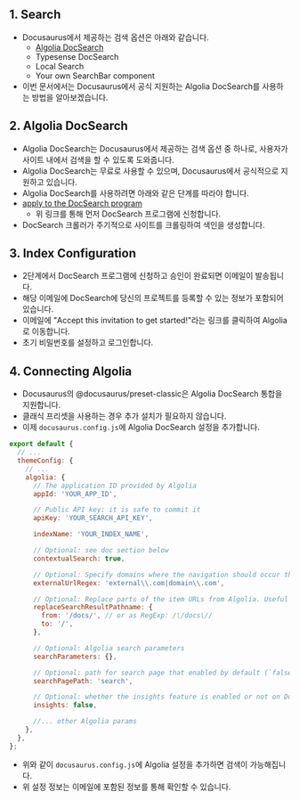 ## 1. Search

- Docusaurus에서 제공하는 검색 옵션은 아래와 같습니다.
  - [Algolia DocSearch](https://docsearch.algolia.com/)
  - Typesense DocSearch
  - Local Search
  - Your own SearchBar component
- 이번 문서에서는 Docusaurus에서 공식 지원하는 Algolia DocSearch를 사용하는 방법을 알아보겠습니다.

## 2. Algolia DocSearch

- Algolia DocSearch는 Docusaurus에서 제공하는 검색 옵션 중 하나로, 사용자가 사이트 내에서 검색을 할 수 있도록 도와줍니다.
- Algolia DocSearch는 무료로 사용할 수 있으며, Docusaurus에서 공식적으로 지원하고 있습니다.
- Algolia DocSearch를 사용하려면 아래와 같은 단계를 따라야 합니다.
- [apply to the DocSearch program](https://docsearch.algolia.com/apply)
  - 위 링크를 통해 먼저 DocSearch 프로그램에 신청합니다.
- DocSearch 크롤러가 주기적으로 사이트를 크롤링하여 색인을 생성합니다.

## 3. Index Configuration

- 2단계에서 DocSearch 프로그램에 신청하고 승인이 완료되면 이메일이 발송됩니다.
- 해당 이메일에 DocSearch에 당신의 프로젝트를 등록할 수 있는 정보가 포함되어 있습니다.
- 이메일에 "Accept this invitation to get started!"라는 링크를 클릭하여 Algolia로 이동합니다.
- 초기 비밀번호를 설정하고 로그인합니다.

## 4. Connecting Algolia

- Docusaurus의 @docusaurus/preset-classic은 Algolia DocSearch 통합을 지원합니다.
- 클래식 프리셋을 사용하는 경우 추가 설치가 필요하지 않습니다.
- 이제 `docusaurus.config.js`에 Algolia DocSearch 설정을 추가합니다.

```javascript
export default {
  // ...
  themeConfig: {
    // ...
    algolia: {
      // The application ID provided by Algolia
      appId: 'YOUR_APP_ID',

      // Public API key: it is safe to commit it
      apiKey: 'YOUR_SEARCH_API_KEY',

      indexName: 'YOUR_INDEX_NAME',

      // Optional: see doc section below
      contextualSearch: true,

      // Optional: Specify domains where the navigation should occur through window.location instead on history.push. Useful when our Algolia config crawls multiple documentation sites and we want to navigate with window.location.href to them.
      externalUrlRegex: 'external\\.com|domain\\.com',

      // Optional: Replace parts of the item URLs from Algolia. Useful when using the same search index for multiple deployments using a different baseUrl. You can use regexp or string in the `from` param. For example: localhost:3000 vs myCompany.com/docs
      replaceSearchResultPathname: {
        from: '/docs/', // or as RegExp: /\/docs\//
        to: '/',
      },

      // Optional: Algolia search parameters
      searchParameters: {},

      // Optional: path for search page that enabled by default (`false` to disable it)
      searchPagePath: 'search',

      // Optional: whether the insights feature is enabled or not on Docsearch (`false` by default)
      insights: false,

      //... other Algolia params
    },
  },
};
```

- 위와 같이 `docusaurus.config.js`에 Algolia 설정을 추가하면 검색이 가능해집니다.
- 위 설정 정보는 이메일에 포함된 정보를 통해 확인할 수 있습니다.